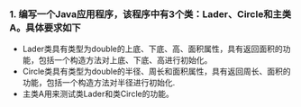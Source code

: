 ### 1. 编写一个Java应用程序，该程序中有3个类：Lader、Circle和主类A。具体要求如下
* Lader类具有类型为double的上底、下底、高、面积属性，具有返回面积的功能，包括一个构造方法对上底、下底、高进行初始化。
* Circle类具有类型为double的半径、周长和面积属性，具有返回周长、面积的功能，包括一个构造方法对半径进行初始化.
* 主类A用来测试类Lader和类Circle的功能。
